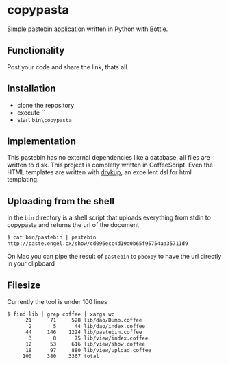 copypasta
=========

Simple pastebin application written in Python with Bottle.

Functionality
-------------

Post your code and share the link, thats all.

Installation
------------

- clone the repository
- execute ``
- start `bin\copypasta`


Implementation
--------------

This pastebin has no external dependencies like a database, all files
are written to disk.
This project is completly written in CoffeeScript. Even the HTML templates
are written with [drykup](https://github.com/mark-hahn/drykup), an excellent
dsl for html templating.

Uploading from the shell
------------------------

In the `bin` directory is a shell script that uploads everything from stdin
to copypasta and returns the url of the document

    $ cat bin/pastebin | pastebin
    http://paste.engel.cx/show/cd096ecc4d19d0b65f95754aa35711d9

On Mac you can pipe the result of `pastebin` to `pbcopy` to have the url
directly in your clipboard

Filesize
--------

Currently the tool is under 100 lines


    $ find lib | grep coffee | xargs wc
          21      71     528 lib/dao/Dump.coffee
           2       5      44 lib/dao/index.coffee
          44     146    1224 lib/pastebin.coffee
           3       8      75 lib/view/index.coffee
          12      53     616 lib/view/show.coffee
          18      97     880 lib/view/upload.coffee
         100     380    3367 total
